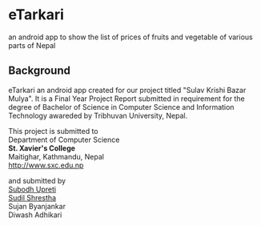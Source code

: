 eTarkari
========

an android app to show the list of prices of fruits and vegetable of various parts of Nepal

Background
----------
eTarkari an android app created for our project titled "Sulav Krishi Bazar Mulya". It is a Final Year Project Report submitted in requirement for the degree of Bachelor of Science in Computer Science and Information Technology awareded by Tribhuvan University, Nepal.

This project is submitted to <br>
Department of Computer Science<br>
<b>St. Xavier's College</b><br>
Maitighar, Kathmandu, Nepal<br>
http://www.sxc.edu.np

and submitted by<br>
<a href="https://github.com/subodhu">Subodh Upreti</a><br>
<a href="https://github.com/sudilshr">Sudil Shrestha</a><br>
Sujan Byanjankar<br>
Diwash Adhikari<br>

